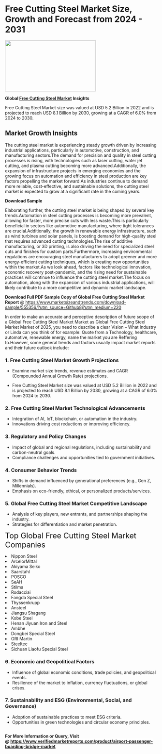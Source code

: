 <H1>Free Cutting Steel Market Size, Growth and Forecast from 2024 - 2031</H1><img class="aligncenter size-medium wp-image-584254" src="https://thirdeyenews.in/wp-content/uploads/2024/09/Global-Market-Research-300x168.jpeg" alt="" width="300" height="168" /><p><strong>Global&nbsp;<a href="https://www.marketsizeandtrends.com/download-sample/555356/?utm_source=Github8j?utm_medium=220">Free Cutting Steel Market</a> Insights</strong></p><p>Free Cutting Steel Market size was valued at USD 5.2 Billion in 2022 and is projected to reach USD 8.1 Billion by 2030, growing at a CAGR of 6.0% from 2024 to 2030.</p><p><h2>Market Growth Insights</h2> <p>The cutting steel market is experiencing steady growth driven by increasing industrial applications, particularly in automotive, construction, and manufacturing sectors.The demand for precision and quality in steel cutting processes is rising, with technologies such as laser cutting, water jet cutting, and plasma cutting becoming more advanced.Additionally, the expansion of infrastructure projects in emerging economies and the growing focus on automation and efficiency in steel production are key factors propelling the market forward.As industries continue to demand more reliable, cost-effective, and sustainable solutions, the cutting steel market is expected to grow at a significant rate in the coming years.</p> <p><strong>Download Sample</strong></p> <p>Elaborating further, the cutting steel market is being shaped by several key trends.Automation in steel cutting processes is becoming more prevalent, allowing for faster, more precise cuts with less waste.This is particularly beneficial in sectors like automotive manufacturing, where tight tolerances are crucial.Additionally, the growth in renewable energy infrastructure, such as wind turbines and solar panels, is boosting demand for high-quality steel that requires advanced cutting technologies.The rise of additive manufacturing, or 3D printing, is also driving the need for specialized steel cuts and finishes for custom parts.Furthermore, increasing environmental regulations are encouraging steel manufacturers to adopt greener and more energy-efficient cutting techniques, which is creating new opportunities within the market.As we look ahead, factors like technological innovation, economic recovery post-pandemic, and the rising need for sustainable practices will continue to influence the cutting steel market.The focus on automation, along with the expansion of various industrial applications, will likely contribute to a more competitive and dynamic market landscape.<p><span class=""><strong>Download Full PDF Sample Copy of Global Free Cutting Steel Market Report</strong> @ <a href="https://www.marketsizeandtrends.com/download-sample/555356/?utm_source=Github8j?utm_medium=220" target="_blank">https://www.marketsizeandtrends.com/download-sample/555356/?utm_source=Github8j?utm_medium=220</a></span></p><p>In order to make an accurate and perceptive description of future scope of a Global&nbsp;Free Cutting Steel Market Market as Global&nbsp;Free Cutting Steel Market Market of 2025, you need to describe a clear Vision &ndash; What Industry or Linda can you think of for example: Quote from a Technology, healthcare, automotive, renewable energy, name the market you are Reffering to.However, some general trends and factors usually impact market reports and their future outlook include:</p><h3>1.&nbsp;<strong>Free Cutting Steel Market Growth Projections</strong></h3><ul><li>Examine market size trends, revenue estimates and CAGR (Compounded Annual Growth Rate) projections.</li><li><p>Free Cutting Steel Market size was valued at USD 5.2 Billion in 2022 and is projected to reach USD 8.1 Billion by 2030, growing at a CAGR of 6.0% from 2024 to 2030.</p></li></ul><h3>2.&nbsp;<strong>Free Cutting Steel Market Technological Advancements</strong></h3><ul><li>Integration of AI, IoT, blockchain, or automation in the industry.</li><li>Innovations driving cost reductions or improving efficiency.</li></ul><h3>3.&nbsp;<strong>Regulatory and Policy Changes</strong></h3><ul><li>Impact of global and regional regulations, including sustainability and carbon-neutral goals.</li><li>Compliance challenges and opportunities tied to government initiatives.</li></ul><h3>4.&nbsp;<strong>Consumer Behavior Trends</strong></h3><ul><li>Shifts in demand influenced by generational preferences (e.g., Gen Z, Millennials).</li><li>Emphasis on eco-friendly, ethical, or personalized products/services.</li></ul><h3>5.&nbsp;<strong>Global Free Cutting Steel Market Competitive Landscape</strong></h3><ul><li>Analysis of key players, new entrants, and partnerships shaping the industry.</li><li>Strategies for differentiation and market penetration.</li></ul><p data-pm-slice="1 1 []"><span style="color: inherit; font-family: inherit; font-size: 25px;">Top Global Free Cutting Steel Market Companies</span></p><div class="" data-test-id=""><p><li>Nippon Steel</li><li> ArcelorMittal</li><li> Akiyama Seiko</li><li> Saarstahl</li><li> POSCO</li><li> SeAH</li><li> Stilma</li><li> Rodacciai</li><li> Fangda Special Steel</li><li> Thyssenkrupp</li><li> Ansteel</li><li> Jiangsu Shagang</li><li> Kobe Steel</li><li> Henan Jiyuan Iron and Steel</li><li> Ambhe</li><li> Dongbei Special Steel</li><li> ORI Martin</li><li> Steeltec</li><li> Sichuan Liaofu Special Steel</li></p></div><h3>6.&nbsp;<strong>Economic and Geopolitical Factors</strong></h3><ul><li>Influence of global economic conditions, trade policies, and geopolitical events.</li><li>Resilience of the market to inflation, currency fluctuations, or global crises.</li></ul><h3>7.&nbsp;<strong>Sustainability and ESG (Environmental, Social, and Governance)</strong></h3><ul><li>Adoption of sustainable practices to meet ESG criteria.</li><li>Opportunities in green technologies and circular economy principles.</li></ul><h2><strong style="font-size: 14px;">For More Information or Query, Visit @&nbsp;</strong><a style="background-color: #ffffff; font-size: 14px;" href="https://www.marketsizeandtrends.com/report/free-cutting-steel-market/" target="_blank">https://www.verifiedmarketreports.com/product/airport-passenger-boarding-bridge-market</a></h2>